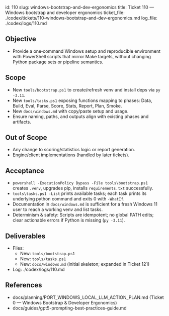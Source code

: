 id: 110
slug: windows-bootstrap-and-dev-ergonomics
title: Ticket 110 — Windows bootstrap and developer ergonomics
ticket_file: ./codex/tickets/110-windows-bootstrap-and-dev-ergonomics.md
log_file: ./codex/logs/110.md

## Objective
- Provide a one‑command Windows setup and reproducible environment with PowerShell scripts that mirror Make targets, without changing Python package sets or pipeline semantics.

## Scope
- New `tools/bootstrap.ps1` to create/refresh venv and install deps via `py -3.11`.
- New `tools/tasks.ps1` exposing functions mapping to phases: Data, Build, Eval, Parse, Score, Stats, Report, Plan, Smoke.
- New `docs/windows.md` with copy/paste setup and usage.
- Ensure naming, paths, and outputs align with existing phases and artifacts.

## Out of Scope
- Any change to scoring/statistics logic or report generation.
- Engine/client implementations (handled by later tickets).

## Acceptance
- `powershell -ExecutionPolicy Bypass -File tools\bootstrap.ps1` creates `.venv`, upgrades pip, installs `requirements.txt` successfully.
- `tools\tasks.ps1 -List` prints available tasks; each task prints its underlying python command and exits 0 with `-WhatIf`.
- Documentation in `docs/windows.md` is sufficient for a fresh Windows 11 user to reach a working venv and list tasks.
- Determinism & safety: Scripts are idempotent; no global PATH edits; clear actionable errors if Python is missing (`py -3.11`).

## Deliverables
- Files:
  - New: `tools/bootstrap.ps1`
  - New: `tools/tasks.ps1`
  - New: `docs/windows.md` (initial skeleton; expanded in Ticket 121)
- Log: ./codex/logs/110.md

## References
- docs/planning/PORT_WINDOWS_LOCAL_LLM_ACTION_PLAN.md (Ticket 0 — Windows Bootstrap & Developer Ergonomics)
- docs/guides/gpt5-prompting-best-practices-guide.md
